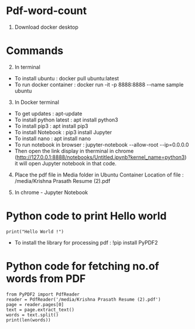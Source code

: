 # Pdf-word-count


1. Download docker desktop 


# Commands

2. In terminal

* To install ubuntu       : docker pull ubuntu:latest
* To run docker container : docker run -it -p 8888:8888 --name sample ubuntu


3. In Docker terminal

* To get updates           : apt-update
* To install python latest : apt install python3
* To install pip3          : apt install pip3
* To install Notebook      : pip3 install Jupyter
* To install nano          : apt install nano
* To run notebook in browser : jupyter-notebook --allow-root --ip=0.0.0.0
* Then open the link display in therminal in chrome (http://127.0.0.1:8888/notebooks/Untitled.ipynb?kernel_name=python3) it will open Jupyter notebook in that code.


4. Place the pdf file in Media folder in Ubuntu Container
    Location of file : /media/Krishna Prasath Resume (2).pdf

5. In chrome - Jupyter Notebook

 # Python code to print Hello world

    print("Hello World !")

* To install the library for processing pdf : !pip install PyPDF2

# Python code for fetching no.of words from PDF

    from PyPDF2 import PdfReader
    reader = PdfReader('/media/Krishna Prasath Resume (2).pdf')
    page = reader.pages[0]
    text = page.extract_text()
    words = text.split()
    print(len(words))
